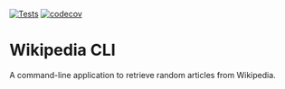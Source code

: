 [![Tests](https://github.com/SoheilSalmani/wikipedia-cli/actions/workflows/tests.yml/badge.svg)](https://github.com/SoheilSalmani/wikipedia-cli/actions/workflows/tests.yml)
[![codecov](https://codecov.io/gh/SoheilSalmani/wikipedia-cli/branch/master/graph/badge.svg?token=KG1NCKGY95)](https://codecov.io/gh/SoheilSalmani/wikipedia-cli)

# Wikipedia CLI

A command-line application to retrieve random articles from Wikipedia.
